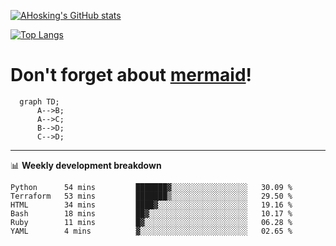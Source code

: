 [![AHosking's GitHub stats](https://github-readme-stats.vercel.app/api?username=ahosking&count_private=true&show_icons=true&theme=onedark&hide_rank=true&include_all_commits=true)](https://github.com/ahosking)

[![Top Langs](https://github-readme-stats.vercel.app/api/top-langs/?username=ahosking&layout=compact&theme=onedark)](https://github.com/ahosking)


# Don't forget about [mermaid](https://github.blog/2022-02-14-include-diagrams-markdown-files-mermaid/)!

```mermaid
  graph TD;
      A-->B;
      A-->C;
      B-->D;
      C-->D;
```
-------

📊 **Weekly development breakdown**

<!--START_SECTION:waka-->

```text
Python      54 mins         ███████▓░░░░░░░░░░░░░░░░░   30.09 %
Terraform   53 mins         ███████▒░░░░░░░░░░░░░░░░░   29.50 %
HTML        34 mins         ████▓░░░░░░░░░░░░░░░░░░░░   19.16 %
Bash        18 mins         ██▓░░░░░░░░░░░░░░░░░░░░░░   10.17 %
Ruby        11 mins         █▓░░░░░░░░░░░░░░░░░░░░░░░   06.28 %
YAML        4 mins          ▓░░░░░░░░░░░░░░░░░░░░░░░░   02.65 %
```

<!--END_SECTION:waka-->

